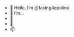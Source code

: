- 👋 Hello, I’m @faking4epolino
- 👀 I’m... 
- 🌱 
- 💞️ 
- 📫 

<!---
faking4epolino/faking4epolino is a ✨ special ✨ repository because its `README.md` (this file) appears on your GitHub profile.
You can click the Preview link to take a look at your changes.
--->
